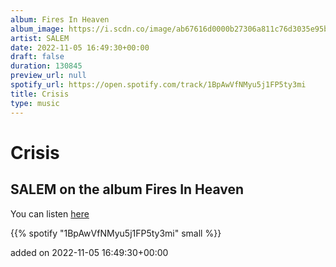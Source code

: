 ```yaml
---
album: Fires In Heaven
album_image: https://i.scdn.co/image/ab67616d0000b27306a811c76d3035e95b56d506
artist: SALEM
date: 2022-11-05 16:49:30+00:00
draft: false
duration: 130845
preview_url: null
spotify_url: https://open.spotify.com/track/1BpAwVfNMyu5j1FP5ty3mi
title: Crisis
type: music
---
```



# Crisis

## SALEM on the album Fires In Heaven

You can listen [here](https://open.spotify.com/track/1BpAwVfNMyu5j1FP5ty3mi)

{{% spotify "1BpAwVfNMyu5j1FP5ty3mi" small %}}

added on 2022-11-05 16:49:30+00:00